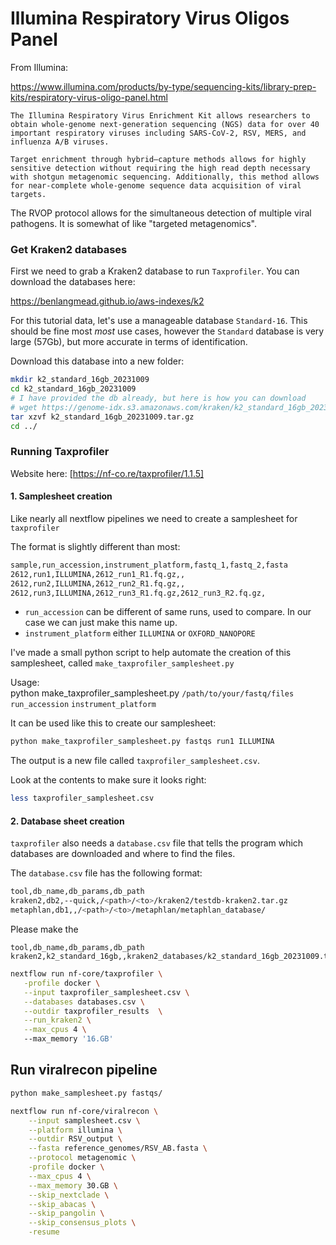 #  Illumina Respiratory Virus Oligos Panel
From Illumina:

https://www.illumina.com/products/by-type/sequencing-kits/library-prep-kits/respiratory-virus-oligo-panel.html
```
The Illumina Respiratory Virus Enrichment Kit allows researchers to obtain whole-genome next-generation sequencing (NGS) data for over 40 important respiratory viruses including SARS-CoV-2, RSV, MERS, and influenza A/B viruses. 

Target enrichment through hybrid–capture methods allows for highly sensitive detection without requiring the high read depth necessary with shotgun metagenomic sequencing. Additionally, this method allows for near-complete whole-genome sequence data acquisition of viral targets.
```

The RVOP protocol allows for the simultaneous detection of multiple viral pathogens. It is somewhat of like "targeted metagenomics".


### Get Kraken2 databases
First we need to grab a Kraken2 database to run `Taxprofiler`. You can download the databases here:

https://benlangmead.github.io/aws-indexes/k2

For this tutorial data, let's use a manageable database `Standard-16`. This should be fine most *most* use cases, however the `Standard` database is very large (57Gb), but more accurate in terms of identification.

Download this database into a new folder:
```bash
mkdir k2_standard_16gb_20231009
cd k2_standard_16gb_20231009
# I have provided the db already, but here is how you can download
# wget https://genome-idx.s3.amazonaws.com/kraken/k2_standard_16gb_20231009.tar.gz
tar xzvf k2_standard_16gb_20231009.tar.gz
cd ../
```
### Running Taxprofiler

Website here: [https://nf-co.re/taxprofiler/1.1.5] 

#### 1. Samplesheet creation
Like nearly all nextflow pipelines we need to create a samplesheet for `taxprofiler`

The format is slightly different than most:
```bash
sample,run_accession,instrument_platform,fastq_1,fastq_2,fasta
2612,run1,ILLUMINA,2612_run1_R1.fq.gz,,
2612,run2,ILLUMINA,2612_run2_R1.fq.gz,,
2612,run3,ILLUMINA,2612_run3_R1.fq.gz,2612_run3_R2.fq.gz,
```
- `run_accession` can be different of same runs, used to compare. In our case we can just make this name up.
- `instrument_platform` either `ILLUMINA` or `OXFORD_NANOPORE`

I've made a small python script to help automate the creation of this samplesheet, called `make_taxprofiler_samplesheet.py`

Usage:  
python make_taxprofiler_samplesheet.py `/path/to/your/fastq/files` `run_accession` `instrument_platform`

It can be used like this to create our samplesheet:
```bash
python make_taxprofiler_samplesheet.py fastqs run1 ILLUMINA
```
The output is a new file called `taxprofiler_samplesheet.csv`.

Look at the contents to make sure it looks right:
```bash
less taxprofiler_samplesheet.csv
```

#### 2. Database sheet creation
`taxprofiler` also needs a `database.csv` file that tells the program which databases are downloaded and where to find the files. 

The `database.csv` file has the following format:
```bash
tool,db_name,db_params,db_path
kraken2,db2,--quick,/<path>/<to>/kraken2/testdb-kraken2.tar.gz
metaphlan,db1,,/<path>/<to>/metaphlan/metaphlan_database/
```

Please make the 

```
tool,db_name,db_params,db_path
kraken2,k2_standard_16gb,,kraken2_databases/k2_standard_16gb_20231009.tar.gz
```

```bash
nextflow run nf-core/taxprofiler \
   -profile docker \
   --input taxprofiler_samplesheet.csv \
   --databases databases.csv \
   --outdir taxprofiler_results  \
   --run_kraken2 \
   --max_cpus 4 \ 
   --max_memory '16.GB'
```


## Run viralrecon pipeline

```bash
python make_samplesheet.py fastqs/
```

```bash
nextflow run nf-core/viralrecon \
    --input samplesheet.csv \
    --platform illumina \
    --outdir RSV_output \
    --fasta reference_genomes/RSV_AB.fasta \
    --protocol metagenomic \
    -profile docker \
    --max_cpus 4 \
    --max_memory 30.GB \
    --skip_nextclade \
    --skip_abacas \
    --skip_pangolin \
    --skip_consensus_plots \
    -resume
```

